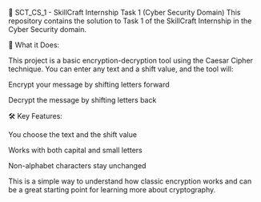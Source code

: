 📁 SCT_CS_1 - SkillCraft Internship Task 1 (Cyber Security Domain)
This repository contains the solution to Task 1 of the SkillCraft Internship in the Cyber Security domain.

🔐 What it Does:

This project is a basic encryption-decryption tool using the Caesar Cipher technique. You can enter any text and a shift value, and the tool will:

Encrypt your message by shifting letters forward

Decrypt the message by shifting letters back

🛠️ Key Features:

You choose the text and the shift value

Works with both capital and small letters

Non-alphabet characters stay unchanged

This is a simple way to understand how classic encryption works and can be a great starting point for learning more about cryptography.
